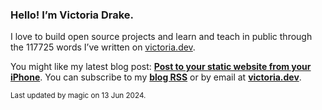 ### Hello! I’m Victoria Drake.

I love to build open source projects and learn and teach in public through the 117725 words I’ve written on [victoria.dev](https://victoria.dev).

You might like my latest blog post: **[Post to your static website from your iPhone](https://victoria.dev/blog/post-to-your-static-website-from-your-iphone/)**. You can subscribe to my [**blog RSS**](https://victoria.dev/index.xml) or by email at [**victoria.dev**](https://victoria.dev).

<sub>Last updated by magic on 13 Jun 2024.</sub>
